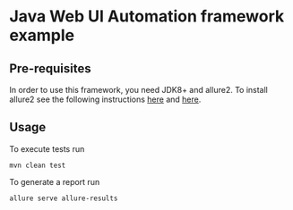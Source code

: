 # Java Web UI Automation framework example

## Pre-requisites
 
In order to use this framework, you need JDK8+ and allure2.
To install allure2 see the following instructions [here](https://docs.qameta.io/allure/2.0/) and [here](https://github.com/allure-framework/allure2).

## Usage

To execute tests run

```mvn clean test```

To generate a report run

```allure serve allure-results```

